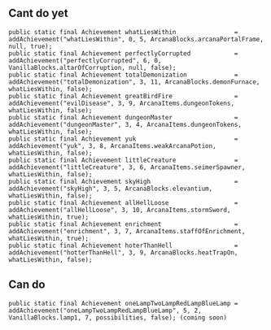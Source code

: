 ## Cant do yet
    public static final Achievement whatLiesWithin                = addAchievement("whatLiesWithin", 0, 5, ArcanaBlocks.arcanaPortalFrame, null, true);
    public static final Achievement perfectlyCorrupted            = addAchievement("perfectlyCorrupted", 6, 0, VanillaBlocks.altarOfCorruption, null, false);
    public static final Achievement totalDemonization             = addAchievement("totalDemonization", 3, 11, ArcanaBlocks.demonFurnace, whatLiesWithin, false);
    public static final Achievement greatBirdFire                 = addAchievement("evilDisease", 3, 9, ArcanaItems.dungeonTokens, whatLiesWithin, false);
    public static final Achievement dungeonMaster                 = addAchievement("dungeonMaster", 3, 4, ArcanaItems.dungeonTokens, whatLiesWithin, false);
    public static final Achievement yuk                           = addAchievement("yuk", 3, 8, ArcanaItems.weakArcanaPotion, whatLiesWithin, false);
    public static final Achievement littleCreature                = addAchievement("littleCreature", 3, 6, ArcanaItems.seimerSpawner, whatLiesWithin, false);
    public static final Achievement skyHigh                       = addAchievement("skyHigh", 3, 5, ArcanaBlocks.elevantium, whatLiesWithin, false);
    public static final Achievement allHellLoose                  = addAchievement("allHellLoose", 3, 10, ArcanaItems.stormSword, whatLiesWithin, true);
    public static final Achievement enrichment                    = addAchievement("enrichment", 3, 7, ArcanaItems.staffOfEnrichment, whatLiesWithin, true);
    public static final Achievement hoterThanHell                 = addAchievement("hotterThanHell", 3, 9, ArcanaBlocks.heatTrapOn, whatLiesWithin, false);
## Can do
    public static final Achievement oneLampTwoLampRedLampBlueLamp = addAchievement("oneLampTwoLampRedLampBlueLamp", 5, 2, VanillaBlocks.lamp1, 7, possibilities, false); (coming soon)